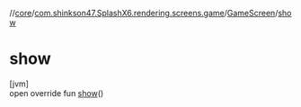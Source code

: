 //[core](../../../index.md)/[com.shinkson47.SplashX6.rendering.screens.game](../index.md)/[GameScreen](index.md)/[show](show.md)

# show

[jvm]\
open override fun [show](show.md)()
